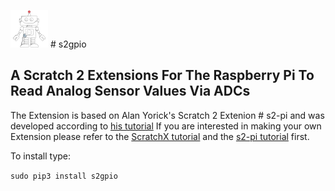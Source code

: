 ![](https://github.com/thunder1551/s2gpio/blob/master/docs/images/RoboRasp.png) # s2gpio
## A Scratch 2 Extensions For The Raspberry Pi To Read Analog Sensor Values Via ADCs

The Extension is based on Alan Yorick's Scratch 2 Extenion # s2-pi and was developed according to [his tutorial](https://mryslab.github.io/s2-pi/)
If you are interested in making your own Extension please refer to the [ScratchX tutorial](https://github.com/LLK/scratchx) and the [s2-pi tutorial](https://mryslab.github.io/s2-pi/) first.

To install type:

`
sudo pip3 install s2gpio
`



